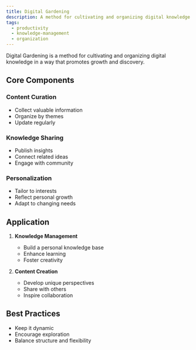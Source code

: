```yaml
---
title: Digital Gardening
description: A method for cultivating and organizing digital knowledge
tags:
  - productivity
  - knowledge-management
  - organization
---
```


Digital Gardening is a method for cultivating and organizing digital knowledge in a way that promotes growth and discovery.

## Core Components

### Content Curation
- Collect valuable information
- Organize by themes
- Update regularly

### Knowledge Sharing
- Publish insights
- Connect related ideas
- Engage with community

### Personalization
- Tailor to interests
- Reflect personal growth
- Adapt to changing needs

## Application

1. **Knowledge Management**
   - Build a personal knowledge base
   - Enhance learning
   - Foster creativity

2. **Content Creation**
   - Develop unique perspectives
   - Share with others
   - Inspire collaboration

## Best Practices
- Keep it dynamic
- Encourage exploration
- Balance structure and flexibility

